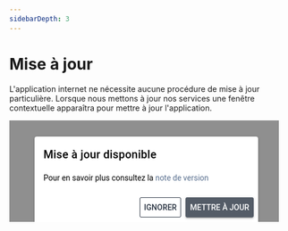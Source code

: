 ```yaml
---
sidebarDepth: 3
---
```


# Mise à jour

L'application internet ne nécessite aucune procédure de mise à jour particulière. Lorsque nous mettons à jour nos services une fenêtre contextuelle apparaîtra pour mettre à jour l'application.

![update-fr](../../.vitepress/public/images/update-FR.png)
